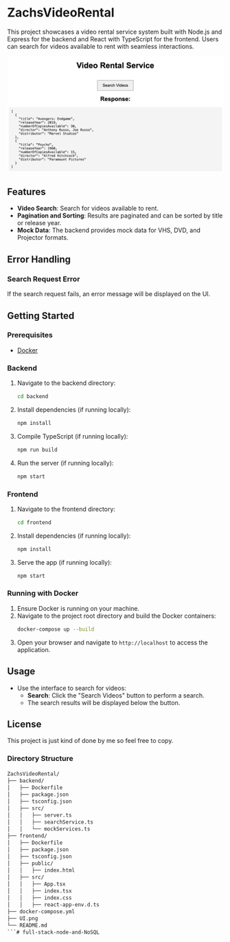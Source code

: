# ZachsVideoRental

This project showcases a video rental service system built with Node.js and Express for the backend and React with TypeScript for the frontend. Users can search for videos available to rent with seamless interactions.

![Video Rental Service UI](./UI.png)

## Features

- **Video Search**: Search for videos available to rent.
- **Pagination and Sorting**: Results are paginated and can be sorted by title or release year.
- **Mock Data**: The backend provides mock data for VHS, DVD, and Projector formats.

## Error Handling

### Search Request Error
If the search request fails, an error message will be displayed on the UI.

## Getting Started

### Prerequisites

- [Docker](https://www.docker.com/products/docker-desktop)

### Backend

1. Navigate to the backend directory:
    ```sh
    cd backend
    ```
2. Install dependencies (if running locally):
    ```sh
    npm install
    ```
3. Compile TypeScript (if running locally):
    ```sh
    npm run build
    ```
4. Run the server (if running locally):
    ```sh
    npm start
    ```

### Frontend

1. Navigate to the frontend directory:
    ```sh
    cd frontend
    ```
2. Install dependencies (if running locally):
    ```sh
    npm install
    ```
3. Serve the app (if running locally):
    ```sh
    npm start
    ```

### Running with Docker

1. Ensure Docker is running on your machine.
2. Navigate to the project root directory and build the Docker containers:
    ```sh
    docker-compose up --build
    ```
3. Open your browser and navigate to `http://localhost` to access the application.

## Usage

- Use the interface to search for videos:
  - **Search**: Click the "Search Videos" button to perform a search.
  - The search results will be displayed below the button.

## License

This project is just kind of done by me so feel free to copy.

### Directory Structure

```
ZachsVideoRental/
├── backend/
│   ├── Dockerfile
│   ├── package.json
│   ├── tsconfig.json
│   ├── src/
│   │   ├── server.ts
│   │   ├── searchService.ts
│   │   └── mockServices.ts
├── frontend/
│   ├── Dockerfile
│   ├── package.json
│   ├── tsconfig.json
│   ├── public/
│   │   ├── index.html
│   ├── src/
│   │   ├── App.tsx
│   │   ├── index.tsx
│   │   ├── index.css
│   │   ├── react-app-env.d.ts
├── docker-compose.yml
├── UI.png
└── README.md
```# full-stack-node-and-NoSQL
